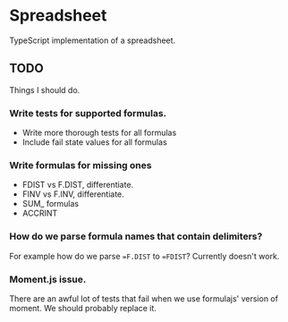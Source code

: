 # Spreadsheet
TypeScript implementation of a spreadsheet.

## TODO
Things I should do.

### Write tests for supported formulas.
* Write more thorough tests for all formulas
* Include fail state values for all formulas

### Write formulas for missing ones
* FDIST vs F.DIST, differentiate.
* FINV vs F.INV, differentiate.
* SUM_ formulas
* ACCRINT

### How do we parse formula names that contain delimiters?
For example how do we parse `=F.DIST` to `=FDIST`? Currently doesn't work.

### Moment.js issue.
There are an awful lot of tests that fail when we use formulajs' version of moment. We should probably replace it.
